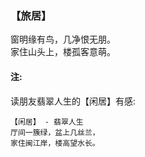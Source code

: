 ### 【旅居】

窗明缘有鸟，几净恨无朋。  
家住山头上，楼孤客意萌。

#### 注:
读朋友翡翠人生的【闲居】有感:
~~~
【闲居】 - 翡翠人生
厅间一簇绿，盆上几丝兰，
家住闽江岸，楼高望水长。
~~~
